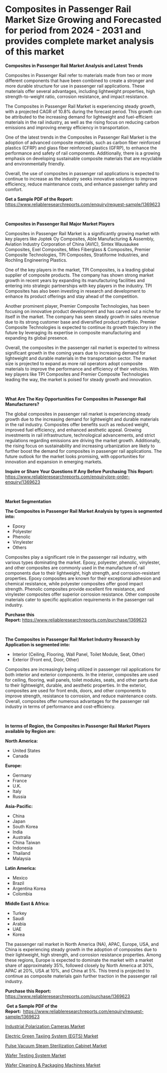 <p><h1>Composites in Passenger Rail Market Size Growing and Forecasted for period from 2024 - 2031 and provides complete market analysis of this market</h1></p><p><strong>Composites in Passenger Rail Market Analysis and Latest Trends</strong></p>
<p><p>Composites in Passenger Rail refer to materials made from two or more different components that have been combined to create a stronger and more durable structure for use in passenger rail applications. These materials offer several advantages, including lightweight properties, high strength-to-weight ratio, corrosion resistance, and impact resistance.</p><p>The Composites in Passenger Rail Market is experiencing steady growth, with a projected CAGR of 10.8% during the forecast period. This growth can be attributed to the increasing demand for lightweight and fuel-efficient materials in the rail industry, as well as the rising focus on reducing carbon emissions and improving energy efficiency in transportation.</p><p>One of the latest trends in the Composites in Passenger Rail Market is the adoption of advanced composite materials, such as carbon fiber reinforced plastics (CFRP) and glass fiber reinforced plastics (GFRP), to enhance the performance and safety of rail components. Additionally, there is a growing emphasis on developing sustainable composite materials that are recyclable and environmentally friendly.</p><p>Overall, the use of composites in passenger rail applications is expected to continue to increase as the industry seeks innovative solutions to improve efficiency, reduce maintenance costs, and enhance passenger safety and comfort.</p></p>
<p><strong>Get a Sample PDF of the Report:&nbsp;</strong> <a href="https://www.reliableresearchreports.com/enquiry/request-sample/1369623">https://www.reliableresearchreports.com/enquiry/request-sample/1369623</a></p>
<p>&nbsp;</p>
<p><strong>Composites in Passenger Rail Major Market Players</strong></p>
<p><p>Composites in Passenger Rail Market is a significantly growing market with key players like Joptek Oy Composites, Able Manufacturing & Assembly, Aviation Industry Corporation of China (AVIC), Sintex Wausaukee Composites, Exel Composites, Miles Fiberglass & Composites, Premier Composite Technologies, TPI Composites, Stratiforme Industries, and Rochling Engineering Plastics.</p><p>One of the key players in the market, TPI Composites, is a leading global supplier of composite products. The company has shown strong market growth in recent years by expanding its manufacturing facilities and entering into strategic partnerships with key players in the industry. TPI Composites has also been investing in research and development to enhance its product offerings and stay ahead of the competition.</p><p>Another prominent player, Premier Composite Technologies, has been focusing on innovative product development and has carved out a niche for itself in the market. The company has seen steady growth in sales revenue due to its strong customer base and diversified product portfolio. Premier Composite Technologies is expected to continue its growth trajectory in the future by leveraging its expertise in composite manufacturing and expanding its global presence.</p><p>Overall, the composites in the passenger rail market is expected to witness significant growth in the coming years due to increasing demand for lightweight and durable materials in the transportation sector. The market size is projected to expand as more rail operators adopt composite materials to improve the performance and efficiency of their vehicles. With key players like TPI Composites and Premier Composite Technologies leading the way, the market is poised for steady growth and innovation.</p></p>
<p>&nbsp;</p>
<p><strong>What Are The Key Opportunities For Composites in Passenger Rail Manufacturers?</strong></p>
<p><p>The global composites in passenger rail market is experiencing steady growth due to the increasing demand for lightweight and durable materials in the rail industry. Composites offer benefits such as reduced weight, improved fuel efficiency, and enhanced aesthetic appeal. Growing investments in rail infrastructure, technological advancements, and strict regulations regarding emissions are driving the market growth. Additionally, the rising focus on sustainability and increasing urbanization are likely to further boost the demand for composites in passenger rail applications. The future outlook for the market looks promising, with opportunities for innovation and expansion in emerging markets.</p></p>
<p><strong>Inquire or Share Your Questions If Any Before Purchasing This Report:</strong> <a href="https://www.reliableresearchreports.com/enquiry/pre-order-enquiry/1369623">https://www.reliableresearchreports.com/enquiry/pre-order-enquiry/1369623</a></p>
<p>&nbsp;</p>
<p><strong>Market Segmentation</strong></p>
<p><strong>The Composites in Passenger Rail Market Analysis by types is segmented into:</strong></p>
<p><ul><li>Epoxy</li><li>Polyester</li><li>Phenolic</li><li>Vinylester</li><li>Others</li></ul></p>
<p><p>Composites play a significant role in the passenger rail industry, with various types dominating the market. Epoxy, polyester, phenolic, vinylester, and other composites are commonly used in the manufacture of rail components due to their lightweight, high strength, and corrosion-resistant properties. Epoxy composites are known for their exceptional adhesion and chemical resistance, while polyester composites offer good impact strength. Phenolic composites provide excellent fire resistance, and vinylester composites offer superior corrosion resistance. Other composite materials cater to specific application requirements in the passenger rail industry.</p></p>
<p><strong>Purchase this Report:&nbsp;</strong><a href="https://www.reliableresearchreports.com/purchase/1369623">https://www.reliableresearchreports.com/purchase/1369623</a></p>
<p>&nbsp;</p>
<p><strong>The Composites in Passenger Rail Market Industry Research by Application is segmented into:</strong></p>
<p><ul><li>Interior (Ceiling, Flooring, Wall Panel, Toilet Module, Seat, Other)</li><li>Exterior (Front end, Door, Other)</li></ul></p>
<p><p>Composites are increasingly being utilized in passenger rail applications for both interior and exterior components. In the interior, composites are used for ceiling, flooring, wall panels, toilet modules, seats, and other parts due to their lightweight, durable, and aesthetic properties. In the exterior, composites are used for front ends, doors, and other components to improve strength, resistance to corrosion, and reduce maintenance costs. Overall, composites offer numerous advantages for the passenger rail industry in terms of performance and cost-efficiency.</p></p>
<p>&nbsp;</p>
<p><strong>In terms of Region, the Composites in Passenger Rail Market Players available by Region are:</strong></p>
<p>
    <p> <strong> North America: </strong>
        <ul>
            <li>United States</li>
            <li>Canada</li>
        </ul>
        </p> 
    <p> <strong> Europe: </strong>
        <ul>
            <li>Germany</li>
            <li>France</li>
            <li>U.K.</li>
            <li>Italy</li>
            <li>Russia</li>
        </ul>
        </p> 
    <p> <strong> Asia-Pacific: </strong>
        <ul>
            <li>China</li>
            <li>Japan</li>
            <li>South Korea</li>
            <li>India</li>
            <li>Australia</li>
            <li>China Taiwan</li>
            <li>Indonesia</li>
            <li>Thailand</li>
            <li>Malaysia</li>
        </ul>
        </p> 
    <p> <strong> Latin America: </strong>
        <ul>
            <li>Mexico</li>
            <li>Brazil</li>
            <li>Argentina Korea</li>
            <li>Colombia</li>
        </ul>
        </p> 
    <p> <strong> Middle East & Africa: </strong>
        <ul>
            <li>Turkey</li>
            <li>Saudi</li>
            <li>Arabia</li>
            <li>UAE</li>
            <li>Korea</li>
        </ul>
    </p>
    </p>
<p><p>The passenger rail market in North America (NA), APAC, Europe, USA, and China is experiencing steady growth in the adoption of composites due to their lightweight, high strength, and corrosion resistance properties. Among these regions, Europe is expected to dominate the market with a market share of approximately 35%, followed closely by North America at 30%, APAC at 20%, USA at 10%, and China at 5%. This trend is projected to continue as composite materials gain further traction in the passenger rail industry.</p></p>
<p><strong>Purchase this Report: </strong><a href="https://www.reliableresearchreports.com/purchase/1369623">https://www.reliableresearchreports.com/purchase/1369623</a></p>
<p>&nbsp;<strong>Get a Sample PDF of the Report:&nbsp;&nbsp;</strong><a href="https://www.reliableresearchreports.com/enquiry/request-sample/1369623">https://www.reliableresearchreports.com/enquiry/request-sample/1369623</a></p>
<p><strong></strong></p>
<p><p><a href="https://medium.com/@anndavis1924/industrial-polarization-cameras-market-report-reveals-the-latest-trends-and-growth-opportunities-of-7f8ddb2ea0ba">Industrial Polarization Cameras Market</a></p><p><a href="https://medium.com/@jackytorphy/analyzing-electric-green-taxiing-system-egts-market-global-industry-perspective-and-forecast-c4d0007371c5">Electric Green Taxiing System (EGTS) Market</a></p><p><a href="https://medium.com/p/1343670e00d5/edit">Pulse Vacuum Steam Sterilization Cabinet Market</a></p><p><a href="https://medium.com/p/a30cdcb05e92/edit">Wafer Testing System Market</a></p><p><a href="https://medium.com/p/cd3a80f4df79/edit">Wafer Cleaning & Packaging Machines Market</a></p></p>